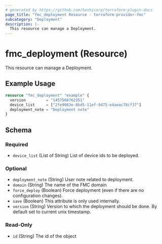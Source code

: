 ```yaml
---
# generated by https://github.com/hashicorp/terraform-plugin-docs
page_title: "fmc_deployment Resource - terraform-provider-fmc"
subcategory: "Deployment"
description: |-
  This resource can manage a Deployment.
---
```


# fmc_deployment (Resource)

This resource can manage a Deployment.

## Example Usage

```terraform
resource "fmc_deployment" "example" {
  version         = "1457566762351"
  device_list     = ["2fe9063e-8bd5-11ef-9475-e4aeac78cf37"]
  deployment_note = "Deployment note"
}
```

<!-- schema generated by tfplugindocs -->
## Schema

### Required

- `device_list` (List of String) List of device ids to be deployed.

### Optional

- `deployment_note` (String) User note related to deployment.
- `domain` (String) The name of the FMC domain
- `force_deploy` (Boolean) Force deployment (even if there are no configuration changes).
- `save` (Boolean) This attribute is only used internally.
- `version` (String) Version to which the deployment should be done. By default set to current unix timestamp.

### Read-Only

- `id` (String) The id of the object
